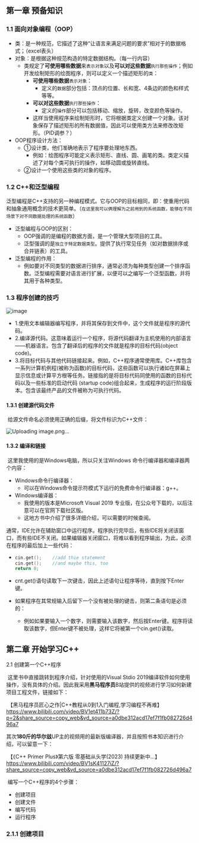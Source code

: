 ## 第一章 预备知识

### 1.1 面向对象编程（OOP）

* 类：是一种规范，它描述了这种“让语言来满足问题的要求”相对于的数据格式；（excel表头）
* 对象：是根据这种规范构造的特定数据结构。（每一行内容）
  * 类规定了**可使用哪些数据**来`表示对象`以及**可以对这些数据**`执行那些操作`；例如开发绘制矩形的绘图程序，则可以定义一个描述矩形的`类`：
    * **可使用哪些数据**`表示对象`：
      * 定义的`数据`部分包括：顶点的位置、长和宽、4条边的颜色和样式等等。
    * **可以对这些数据**`执行那些操作`：
      * 定义的`操作`部分可以包括移动、缩放，旋转，改变颜色等操作。
    * 这样当使用程序来绘制矩形时，它将根据类定义创建一个对象。该对象保存了描述矩形的所有数据值，因此可以使用类方法来修改改矩形。（PID调参？）
* OOP程序设计方法：
  * ①设计类，他们准确地表示了程序要处理地东西。
    * 例如：绘图程序可能定义表示矩形、直线、圆、画笔的类。类定义描述了对每个类可执行的操作，如移动圆或旋转直线。
  * ②设计一个使用这些类的对象的程序。

### 1.2 C++和泛型编程

​	泛型编程是C++支持的另一种编程模式。它与OOP的目标相同，即：使重用代码和抽象通用概念的技术更简单。（`在这里我可以俩理解为之前用到的系统函数，能够在不同场景下对不同数据处理的系统函数`）

* 泛型编程与OOP的区别：
  * OOP强调的是编程的数据方面，是一个管理大型项目的工具。
  * 泛型强调的是`独立于特定数据类型`。提供了执行常见任务（如对数据排序或合并链表）的工具。
* 泛型编程的作用：
  * 例如要对不同类型的数据进行排序，通常必须为每种类型创建一个排序函数。泛型编程需要对语言进行扩展，以便可以之编写一个泛型函数，并将其用于各种类型。

### 1.3 程序创建的技巧

![image](https://github.com/CoderSuHang/Cpp-Primer-Plus-Notes/assets/104765251/d832bd9b-38a5-4f73-856a-0894b682d74d)

* 1.使用文本编辑器编写程序，并将其保存到文件中，这个文件就是程序的源代码。
* 2.编译源代码。这意味着运行一个程序，将源代码翻译为主机使用的内部语言——机器语言。包含了翻译后的程序的文件就是程序的目标代码(object code)。
* 3.将目标代码与其他代码链接起来。例如，C++程序通常使用库。C++库包含一系列计算机例程(被称为函数)的目标代码，这些函数可以执行诸如在屏幕上显示信息或计算平方根等任务。链接指的是将目标代码同使用的函数的目标代码以及一些标准的启动代码 (startup code)组合起来，生成程序的运行阶段版本。包含该最终产品的文件被称为可执行代码。

#### 1.3.1 创建源代码文件

​	给源文件命名必须使用正确的后缀，将文件标识为C++文件：

![Uploading image.png…]()



#### 1.3.2 编译和链接

​	这里我使用的是Windows电脑，所以只关注Windows 命令行编译器和编译器两个内容：

* Windows命令行编译器：
  * 可以在Windows命令提示符模式下运行的免费命令行编译器：g++。
* Windows编译器：
  * 我使用的版本是Microsoft Visual 2019 专业版，在公众号下载的，以后注意可以在官网下载社区版。
  * 这地方书中介绍了很多详细介绍，可以需要的时候查阅。

​	通常，IDE允许在辅助窗口中运行程序。程序执行完毕后，有些IDE将关闭该窗口，而有些IDE不关闭。如果编辑器关闭窗口，将难以看到程序输出，为此，必须在程序的最后加上一些代码：

* ``` c++
  cin.get();	//add thie statement
  cin.get();	//and maybe this, too
  return 0;
  ```

* cnt.get()语句读取下一次键击，因此上述语句让程序等待，直到按下Enter键。

* 如果程序在其常规输入后留下一个没有被处理的键击，则第二条语句是必须的：

  * 例如如果要输入一个数字，则需要输入该数字，然后按Enter键。程序将读取该数字，但Enter键不被处理，这样它将被第一个cin.get()读取。



## 第二章 开始学习C++

2.1 创建第一个C++程序

​	这里书中直接跳转到程序介绍，针对使用的Visual Stdio 2019编译软件如何使用操作，没有具体的介绍。因此我采用**黑马程序员**B站提供的视频进行学习如何新建项目工程文件，链接如下：

​	【黑马程序员匠心之作|C++教程从0到1入门编程,学习编程不再难】 https://www.bilibili.com/video/BV1et411b73Z/?p=2&share_source=copy_web&vd_source=a0dbe312acd17ef7f1fb082726d496a7

​	其次**180斤的华尔兹**UP主的视频用的最新版编译器，并且按照书本知识进行介绍，可以留意一下：

​	【《C++  Primer Plus》第六版 零基础从头学(2023) 持续更新中...】 https://www.bilibili.com/video/BV1sK41127iZ/?share_source=copy_web&vd_source=a0dbe312acd17ef7f1fb082726d496a7

​	编写一个C++程序的4个步骤：

* 创建项目
* 创建文件
* 编写代码
* 运行程序

### 2.1.1 创建项目
